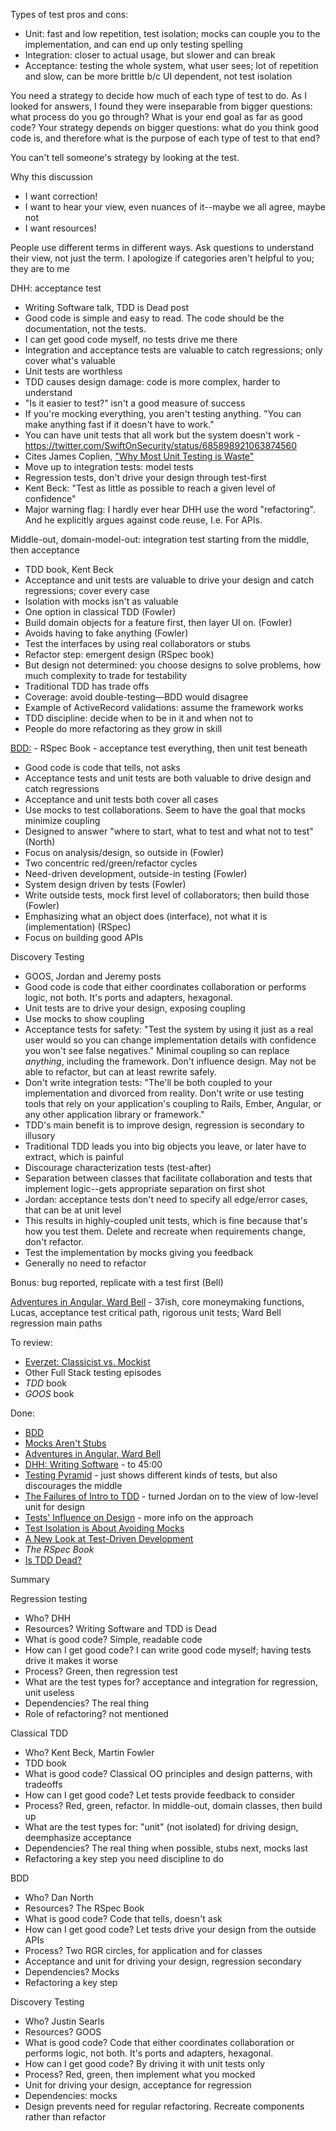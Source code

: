 Types of test pros and cons:

- Unit: fast and low repetition, test isolation; mocks can couple you to the implementation, and can end up only testing spelling
- Integration: closer to actual usage, but slower and can break
- Acceptance: testing the whole system, what user sees; lot of repetition and slow, can be more brittle b/c UI dependent, not test isolation

You need a strategy to decide how much of each type of test to do.
As I looked for answers, I found they were inseparable from bigger questions: what process do you go through? What is your end goal as far as good code?
Your strategy depends on bigger questions: what do you think good code is, and therefore what is the purpose of each type of test to that end?

You can't tell someone's strategy by looking at the test.

Why this discussion

- I want correction!
- I want to hear your view, even nuances of it--maybe we all agree, maybe not
- I want resources!

People use different terms in different ways. Ask questions to understand their view, not just the term.
I apologize if categories aren't helpful to you; they are to me

DHH: acceptance test

- Writing Software talk, TDD is Dead post
- Good code is simple and easy to read. The code should be the documentation, not the tests.
- I can get good code myself, no tests drive me there
- Integration and acceptance tests are valuable to catch regressions; only cover what's valuable
- Unit tests are worthless
- TDD causes design damage: code is more complex, harder to understand
- "Is it easier to test?" isn't a good measure of success
- If you're mocking everything, you aren't testing anything. "You can make anything fast if it doesn't have to work."
- You can have unit tests that all work but the system doesn't work - https://twitter.com/SwiftOnSecurity/status/685898921063874560
- Cites James Coplien, ["Why Most Unit Testing is Waste"](http://www.rbcs-us.com/documents/Why-Most-Unit-Testing-is-Waste.pdf)
- Move up to integration tests: model tests
- Regression tests, don't drive your design through test-first
- Kent Beck: "Test as little as possible to reach a given level of confidence"
- Major warning flag: I hardly ever hear DHH use the word "refactoring". And he explicitly argues against code reuse, I.e. For APIs.

Middle-out, domain-model-out: integration test starting from the middle, then acceptance

- TDD book, Kent Beck
- Acceptance and unit tests are valuable to drive your design and catch regressions; cover every case
- Isolation with mocks isn't as valuable
- One option in classical TDD (Fowler)
- Build domain objects for a feature first, then layer UI on. (Fowler)
- Avoids having to fake anything (Fowler)
- Test the interfaces by using real collaborators or stubs
- Refactor step: emergent design (RSpec book)
- But design not determined: you choose designs to solve problems, how much complexity to trade for testability
- Traditional TDD has trade offs
- Coverage: avoid double-testing—BDD would disagree
- Example of ActiveRecord validations: assume the framework works
- TDD discipline: decide when to be in it and when not to
- People do more refactoring as they grow in skill

[BDD:](http://dannorth.net/introducing-bdd/) - RSpec Book - acceptance test everything, then unit test beneath

- Good code is code that tells, not asks
- Acceptance tests and unit tests are both valuable to drive design and catch regressions
- Acceptance and unit tests both cover all cases
- Use mocks to test collaborations. Seem to have the goal that mocks minimize coupling
- Designed to answer "where to start, what to test and what not to test" (North)
- Focus on analysis/design, so outside in (Fowler)
- Two concentric red/green/refactor cycles
- Need-driven development, outside-in testing (Fowler)
- System design driven by tests (Fowler)
- Write outside tests, mock first level of collaborators; then build those (Fowler)
- Emphasizing what an object does (interface), not what it is (implementation) (RSpec)
- Focus on building good APIs

Discovery Testing

- GOOS, Jordan and Jeremy posts
- Good code is code that either coordinates collaboration or performs logic, not both. It's ports and adapters, hexagonal.
- Unit tests are to drive your design, exposing coupling
- Use mocks to show coupling
- Acceptance tests for safety: "Test the system by using it just as a real user would so you can change implementation details with confidence you won't see false negatives." Minimal coupling so can replace *anything*, including the framework. Don't influence design. May not be able to refactor, but can at least rewrite safely.
- Don't write integration tests: "The'll be both coupled to your implementation and divorced from reality. Don't write or use testing tools that rely on your application's coupling to Rails, Ember, Angular, or any other application library or framework."
- TDD's main benefit is to improve design, regression is secondary to illusory
- Traditional TDD leads you into big objects you leave, or later have to extract, which is painful
- Discourage characterization tests (test-after)
- Separation between classes that facilitate collaboration and tests that implement logic--gets appropriate separation on first shot
- Jordan: acceptance tests don't need to specify all edge/error cases, that can be at unit level
- This results in highly-coupled unit tests, which is fine because that's how you test them. Delete and recreate when requirements change, don't refactor.
- Test the implementation by mocks giving you feedback
- Generally no need to refactor

Bonus: bug reported, replicate with a test first (Bell)

[Adventures in Angular, Ward Bell](https://overcast.fm/+DcFRMRvTE) - 37ish, core moneymaking functions, Lucas, acceptance test critical path, rigorous unit tests; Ward Bell regression main paths

To review:

- [Everzet: Classicist vs. Mockist](https://overcast.fm/+DtC47yT1g)
- Other Full Stack testing episodes
- *TDD* book
- *GOOS* book

Done:

- [BDD](http://dannorth.net/introducing-bdd/)
- [Mocks Aren't Stubs](http://www.martinfowler.com/articles/mocksArentStubs.html)
- [Adventures in Angular, Ward Bell](https://overcast.fm/+DcFRMRvTE)
- [DHH: Writing Software](https://youtu.be/9LfmrkyP81M?t=23m58s) - to 45:00
- [Testing Pyramid](https://github.com/testdouble/contributing-tests/wiki/Testing-Pyramid) - just shows different kinds of tests, but also discourages the middle
- [The Failures of Intro to TDD](http://blog.testdouble.com/posts/2014-01-25-the-failures-of-intro-to-tdd.html) - turned Jordan on to the view of low-level unit for design
- [Tests' Influence on Design](https://github.com/testdouble/contributing-tests/wiki/Tests'-Influence-on-Design) - more info on the approach
- [Test Isolation is About Avoiding Mocks](https://www.destroyallsoftware.com/blog/2014/test-isolation-is-about-avoiding-mocks)
- [A New Look at Test-Driven Development](http://blog.daveastels.com.s3-website-us-west-2.amazonaws.com/2014/09/29/a-new-look-at-test-driven-development.html)
- *The RSpec Book*
- [Is TDD Dead?](http://martinfowler.com/articles/is-tdd-dead/)

Summary

Regression testing
- Who? DHH
- Resources? Writing Software and TDD is Dead
- What is good code? Simple, readable code
- How can I get good code? I can write good code myself; having tests drive it makes it worse
- Process? Green, then regression test
- What are the test types for? acceptance and integration for regression, unit useless
- Dependencies? The real thing
- Role of refactoring? not mentioned

Classical TDD
- Who? Kent Beck, Martin Fowler
- TDD book
- What is good code? Classical OO principles and design patterns, with tradeoffs
- How can I get good code? Let tests provide feedback to consider
- Process? Red, green, refactor. In middle-out, domain classes, then build up
- What are the test types for: "unit" (not isolated) for driving design, deemphasize acceptance
- Dependencies? The real thing when possible, stubs next, mocks last
- Refactoring a key step you need discipline to do

BDD
- Who? Dan North
- Resources? The RSpec Book
- What is good code? Code that tells, doesn't ask
- How can I get good code? Let tests drive your design from the outside APIs
- Process? Two RGR circles, for application and for classes
- Acceptance and unit for driving your design, regression secondary
- Dependencies? Mocks
- Refactoring a key step

Discovery Testing
- Who? Justin Searls
- Resources? GOOS
- What is good code? Code that either coordinates collaboration or performs logic, not both. It's ports and adapters, hexagonal.
- How can I get good code? By driving it with unit tests only
- Process? Red, green, then implement what you mocked
- Unit for driving your design, acceptance for regression
- Dependencies: mocks
- Design prevents need for regular refactoring. Recreate components rather than refactor
